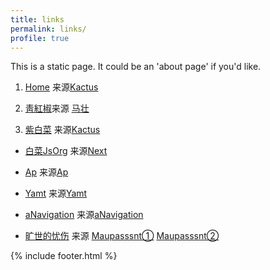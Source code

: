 ```yaml
---
title: links
permalink: links/
profile: true
---
```


This is a static page. It could be an 'about page' if you'd like.

1. [Home](https://github.com/chirenduomeng) 来源[Kactus](https://github.com/nickbalestra/kactus)

2. [靑紅椒](https://qinghongjiao.com/)来源 [马壮](https://github.com/mzlogin/mzlogin.github.io)

3. [紫白菜](https://zibaicai.com/) 来源[Kactus](https://github.com/nickbalestra/kactus)

* [白菜JsOrg](https://baicai.js.org/) 来源[Next](https://github.com/simpleyyt/jekyll-theme-next)

* [Ap](https://chirenduomeng.github.io/ap/) 来源[Ap](https://github.com/kssim/ap)

* [Yamt](https://chirenduomeng.github.io/yamt/) 来源[Yamt](https://github.com/kssim/yamt)

* [aNavigation](https://chirenduomeng.github.io/aNavigation/) 来源[aNavigation](https://github.com/Jackie1123/aNavigation)

* [旷世的忧伤](https://github.com/chirenduomeng) 来源
   [Maupasssnt①](https://github.com/alafighting/maupassant-jekyll/)
   [Maupasssnt②](https://github.com/imkarl/maupassant-jekyll)


{% include footer.html %}
